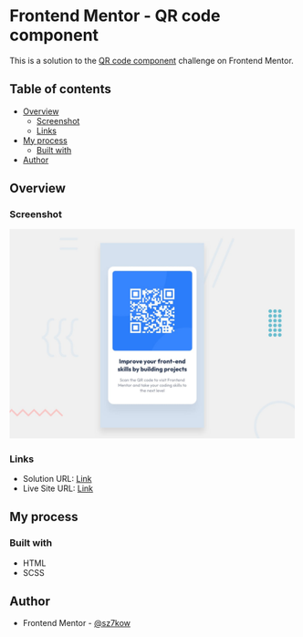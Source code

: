# Frontend Mentor - QR code component

This is a solution to the [QR code component](https://www.frontendmentor.io/challenges/qr-code-component-iux_sIO_H) challenge on Frontend Mentor.

## Table of contents

- [Overview](#overview)
  - [Screenshot](#screenshot)
  - [Links](#links)
- [My process](#my-process)
  - [Built with](#built-with)
- [Author](#author)

## Overview

### Screenshot

<img src="./screenshots/qr-code-component-component.jpg" width="500" />

### Links

- Solution URL: [Link]()
- Live Site URL: [Link](https://qr-code-component.sz7kow.com/)

## My process

### Built with

- HTML
- SCSS

## Author

- Frontend Mentor - [@sz7kow](https://www.frontendmentor.io/profile/sz7kow)
